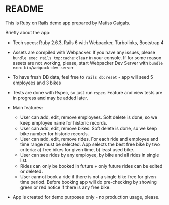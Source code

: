 # README

This is Ruby on Rails demo app prepared by Matiss Gaigals.

Briefly about the app:
* Tech specs: Ruby 2.6.3, Rails 6 with Webpacker, Turbolinks, Bootstrap 4

* Assets are compiled with Webpacker. If you have any issues, please `bundle exec rails tmp:cache:clear` in your console.
  If for some reason assets are not working, please, start Webpacker Dev Server with `bundle exec bin/webpack-dev-server`

* To have fresh DB data, feel free to `rails db:reset` - app will seed 5 employees and 3 bikes

* Tests are done with Rspec, so just run `rspec`. Feature and view tests are in progress and may be added later.

* Main features:
  - User can add, edit, remove employees. Soft delete is done, so we keep employee name for historic records.
  - User can add, edit, remove bikes. Soft delete is done, so we keep bike number for historic records.
  - User can add, edit, remove rides. For each ride and employee and time range must be selected.
    App selects the best free bike by two criteria: a) free bikes for given time, b) least used bike.
  - User can see rides by any employee, by bike and all rides in single list.
  - Rides can only be booked in future + only future rides can be edited or deleted.
  - User cannot book a ride if there is not a single bike free for given time period. Before booking app will do
    pre-checking by showing green or red notice if there is any free bike.

* App is created for demo purposes only - no production usage, please.
